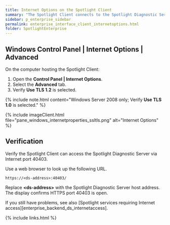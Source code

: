 ```yaml
---
title: Internet Options on the Spotlight Client
summary: "The Spotlight Client connects to the Spotlight Diagnostic Server via Internet port 40403. If you have customized Internet Options on the Spotlight Client, verify that your customized configurations do not conflict with Spotlight."
sidebar: p_enterprise_sidebar
permalink: enterprise_interface_client_internetoptions.html
folder: SpotlightEnterprise
---
```


## Windows Control Panel \| Internet Options \| Advanced

On the computer hosting the Spotlight Client:

1. Open the **Control Panel \| Internet Options**.
2. Select the **Advanced** tab.
3. Verify **Use TLS 1.2** is selected.

{% include note.html content="Windows Server 2008 only; Verify **Use TLS 1.0** is selected." %}

{% include imageClient.html file="pane_windows_internetproperties_ssltls.png" alt="Internet Options" %}


## Verification

Verify the Spotlight Client can access the Spotlight Diagnostic Server via Internet port 40403.

Use a web browser to look up the following URL.

```
https://<ds-address>:40403/
```

Replace **\<ds-address\>** with the Spotlight Diagnostic Server host address. The display confirms HTTPS port 40403 is open.

If you still have problems, see also [Spotlight services requiring Internet access][enterprise_backend_ds_internetaccess].


{% include links.html %}
